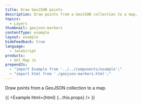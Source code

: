 ```yaml
---
title: Draw GeoJSON points
description: Draw points from a GeoJSON collection to a map.
topics:
  - Layers
thumbnail: geojson-markers
contentType: example
layout: example
hideFeedback: true
language:
  - JavaScript
products:
  - Unl Map Js
prependJs:
  - "import Example from '../../components/example';"
  - "import html from './geojson-markers.html';"
---
```


Draw points from a GeoJSON collection to a map.

{{ <Example html={html} {...this.props} /> }}
